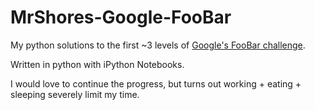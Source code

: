 # MrShores-Google-FooBar

My python solutions to the first ~3 levels of [Google's FooBar challenge](http://www.ibtimes.co.uk/google-foobar-how-searching-web-earned-software-graduate-job-google-1517284).

Written in python with iPython Notebooks.

I would love to continue the progress, but turns out working + eating + sleeping severely limit my time.